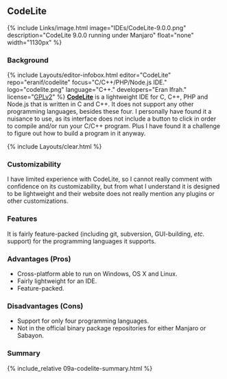 ## CodeLite
{% include Links/image.html image="IDEs/CodeLite-9.0.0.png" description="CodeLite 9.0.0 running under Manjaro" float="none" width="1130px" %}

### Background
{% include Layouts/editor-infobox.html editor="CodeLite" repo="eranif/codelite" focus="C/C++/PHP/Node.js IDE." logo="codelite.png" language="C++." developers="Eran Ifrah." license="<a href='https://github.com/eranif/codelite/blob/master/LICENSE' link='_blank'>GPLv2</a>" %}
[**CodeLite**](http://codelite.org/) is a lightweight IDE for C, C++, PHP and Node.js that is written in C and C++. It does not support any other programming languages, besides these four. I personally have found it a nuisance to use, as its interface does not include a button to click in order to compile and/or run your C/C++ program. Plus I have found it a challenge to figure out how to build a program in it anyway.

{% include Layouts/clear.html %}<br/>
### Customizability
I have limited experience with CodeLite, so I cannot really comment with confidence on its customizability, but from what I understand it is designed to be lightweight and their website does not really mention any plugins or other customizations.

### Features
It is fairly feature-packed (including git, subversion, GUI-building, *etc.* support) for the programming languages it supports.

### Advantages (Pros)
* Cross-platform able to run on Windows, OS X and Linux.
* Fairly lightweight for an IDE.
* Feature-packed.

### Disadvantages (Cons)
* Support for only four programming languages.
* Not in the official binary package repositories for either Manjaro or Sabayon.

### Summary
{% include_relative 09a-codelite-summary.html %}
